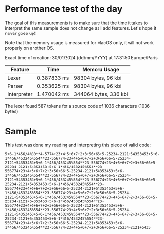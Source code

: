 # Performance test of the day

The goal of this measurements is to make sure that the time it takes to interpret the same sample does not change as I add features. Let's hope it never goes up!!

Note that the memory usage is measured for MacOS only, it will not work properly on another OS.

Exact time of creation: 30/01/2024 (dd/mm/YYYY) at 17:31:50 Europe/Paris

|Feature|Time|Memoru Usage|
|-------|----|------------|
|Lexer|0.387833 ms|98304 bytes, 96 kbi|
|Parser|0.353625 ms|98304 bytes, 96 kbi|
|Interpreter|1.470042 ms|344064 bytes, 336 kbi|

The lexer found 587 tokens for a source code of 1036 characters (1036 bytes)

# Sample

This test was done my reading and interpreting this piece of valid code:

```
5+6-1*456/4%30**4-5774+23+4+5+6+7+2+3+56+66+5-25234-2121+54353453+5+6-1*456/453245%554**23-556774+23+4+5+6+7+2+3+56+66+5-25234-2121+54353453+5+6-1*456/453245%554**23-556774+23+4+5+6+7+2+3+56+66+5-25234-2121+54353453+5+6-1*456/453245%554**23-556774+23+4+5+6+7+2+3+56+66+5-25234-2121+54353453+5+6-1*456/453245%554**23-556774+23+4+5+6+7+2+3+56+66+5-25234-2121+54353453+5+6-1*456/453245%554**23-556774+23+4+5+6+7+2+3+56+66+5-25234-2121+54353453+5+6-1*456/453245%554**23-556774+23+4+5+6+7+2+3+56+66+5-25234-2121+54353453+5+6-1*456/453245%554**23-556774+23+4+5+6+7+2+3+56+66+5-25234-2121+54353453+5+6-1*456/453245%554**23-556774+23+4+5+6+7+2+3+56+66+5-25234-2121+54353453+5+6-1*456/453245%554**23-556774+23+4+5+6+7+2+3+56+66+5-25234-2121+54353453+5+6-1*456/453245%554**23-556774+23+4+5+6+7+2+3+56+66+5-25234-2121+54353453+5+6-1*456/453245%554**23-556774+23+4+5+6+7+2+3+56+66+5-25234-2121+54353453+5+6-1*456/453245%554**23-556774+23+4+5+6+7+2+3+56+66+5-25234-2121+54353453+5+6-1*456/453245%554**23-556774+23+4+5+6+7+2+3+56+66+5-25234-2121+5435
```
